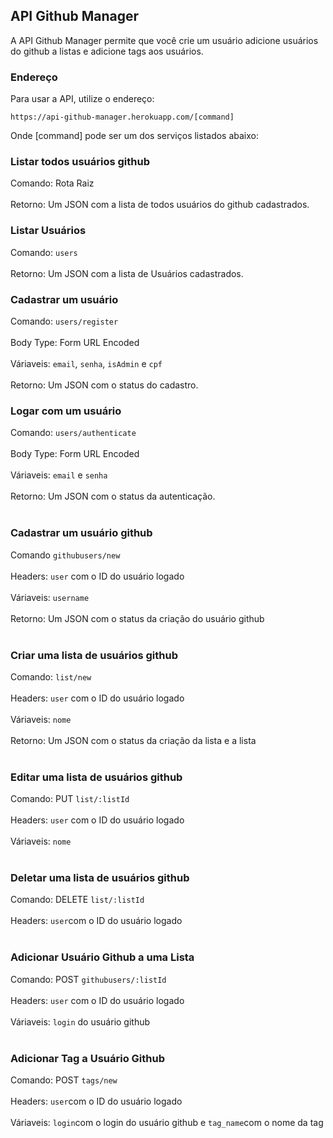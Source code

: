 ## API Github Manager

A API Github Manager permite que você crie um usuário adicione usuários do github a listas e adicione tags aos usuários.

### Endereço

Para usar a API, utilize o endereço:

`https://api-github-manager.herokuapp.com/[command]`

Onde [command] pode ser um dos serviços listados abaixo:

### Listar todos usuários github
Comando: Rota Raiz </br></br>
Retorno: Um JSON com a lista de todos usuários do github cadastrados.

### Listar Usuários
Comando: `users` </br></br>
Retorno: Um JSON com a lista de Usuários cadastrados.

### Cadastrar um usuário

Comando: `users/register` </br></br>
Body Type: Form URL Encoded </br></br>
Váriaveis: `email`, `senha`, `isAdmin` e `cpf` </br></br>
Retorno: Um JSON com o status do cadastro. 

### Logar com um usuário

Comando: `users/authenticate` </br></br>
Body Type: Form URL Encoded </br></br>
Váriaveis: `email` e `senha` </br></br>
Retorno: Um JSON com o status da autenticação. </br></br>

### Cadastrar um usuário github
Comando `githubusers/new` </br></br>
Headers: `user` com o ID do usuário logado </br></br>
Váriaveis: `username` </br></br>
Retorno: Um JSON com o status da criação do usuário github </br></br>

### Criar uma lista de usuários github
Comando: `list/new` </br></br>
Headers: `user` com o ID do usuário logado </br></br>
Váriaveis: `nome` </br></br>
Retorno: Um JSON com o status da criação da lista e a lista </br></br>

### Editar uma lista de usuários github
Comando: PUT `list/:listId` </br></br>
Headers: `user` com o ID do usuário logado </br></br>
Váriaveis: `nome` </br></br>

### Deletar uma lista de usuários github
Comando: DELETE `list/:listId` </br></br>
Headers: `user`com o ID do usuário logado </br></br>

### Adicionar Usuário Github a uma Lista
Comando: POST `githubusers/:listId` </br></br>
Headers: `user` com o ID do usuário logado </br></br>
Váriaveis: `login` do usuário github </br></br>

### Adicionar Tag a Usuário Github
Comando: POST `tags/new` </br></br>
Headers: `user`com o ID do usuário logado </br></br>
Váriaveis: `login`com o login do usuário github e `tag_name`com o nome da tag </br></br>